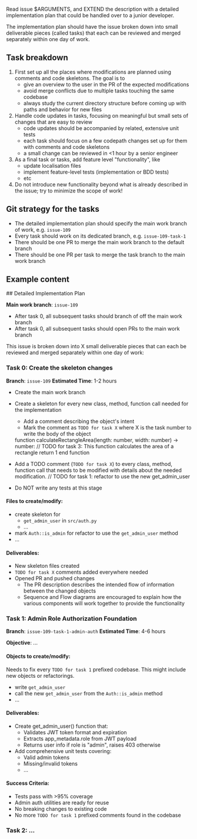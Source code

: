Read issue $ARGUMENTS, and EXTEND the description with a detailed implementation plan that could be handled over to a junior developer. 

The implementation plan should have the issue broken down into small deliverable pieces (called tasks) that each can be reviewed and merged separately within one day of work.

## Task breakdown

1. First set up all the places where modifications are planned using comments and code skeletons. The goal is to
   - give an overview to the user in the PR of the expected modifications
   - avoid merge conflicts due to multiple tasks touching the same codebase
   - always study the current directory structure before coming up with paths and behavior for new files
2. Handle code updates in tasks, focusing on meaningful but small sets of changes that are easy to review
   - code updates should be accompanied by related, extensive unit tests
   - each task should focus on a few codepath changes set up for them with comments and code skeletons
   - a small change can be reviewed in <1 hour by a senior engineer
3. As a final task or tasks, add feature level "functionality", like
   - update localisation files
   - implement feature-level tests (implementation or BDD tests)
   - etc
4. Do not introduce new functionality beyond what is already described in the issue; try to minimize the scope of work!

## Git strategy for the tasks

- The detailed implementation plan should specify the main work branch of work, e.g. `issue-109`
- Every task should work on its dedicated branch, e.g. `issue-109-task-1`
- There should be one PR to merge the main work branch to the default branch
- There should be one PR per task to merge the task branch to the main work branch

## Example content

<example-content>
## Detailed Implementation Plan

**Main work branch**: `issue-109`

- After task 0, all subsequent tasks should branch of off the main work branch
- After task 0, all subsequent tasks should open PRs to the main work branch

This issue is broken down into X small deliverable pieces that can each be reviewed and merged separately within one day of work:

### Task 0: Create the skeleton changes

**Branch**: `issue-109`
**Estimated Time**: 1-2 hours

- Create the main work branch
- Create a skeleton for every new class, method, function call needed for the implementation
   - Add a comment describing the object's intent
   - Mark the comment as `TODO for task X` where X is the task number to write the body of the object

   <example-new-object>
   function calculateRectangleArea(length: number, width: number) -> number:
       // TODO for task 3: This function calculates the area of a rectangle
       return 1
   end function
   </example-new-object>

- Add a TODO comment (`TODO for task X`) to every class, method, function call that needs to be modified with details about the needed modification.
   <example-comment>
   // TODO for task 1: refactor to use the new get_admin_user
   </example-comment>
- Do NOT write any tests at this stage

#### Files to create/modify:

- create skeleton for
  - `get_admin_user` in `src/auth.py`
  - ...
- mark `Auth::is_admin` for refactor to use the `get_admin_user` method
- ...

#### Deliverables:

- New skeleton files created
- `TODO for task X` comments added everywhere needed
- Opened PR and pushed changes
  - The PR description describes the intended flow of information between the changed objects
  - Sequence and Flow diagrams are encouraged to explain how the various components will work together to provide the functionality
 
### Task 1: Admin Role Authorization Foundation

**Branch**: `issue-109-task-1-admin-auth`
**Estimated Time**: 4-6 hours

**Objective**: ...

#### Objects to create/modify:

Needs to fix every `TODO for task 1` prefixed codebase. This might include new objects or refactorings.

- write `get_admin_user`
- call the new `get_admin_user` from the `Auth::is_admin` method
- ...

#### Deliverables:

- Create get_admin_user() function that:
   - Validates JWT token format and expiration
   - Extracts app_metadata.role from JWT payload
   - Returns user info if role is "admin", raises 403 otherwise
- Add comprehensive unit tests covering:
   - Valid admin tokens
   - Missing/invalid tokens
   - ...

#### Success Criteria:

- Tests pass with >95% coverage
- Admin auth utilities are ready for reuse
- No breaking changes to existing code
- No more `TODO for task 1` prefixed comments found in the codebase

### Task 2: ...

</example-content>
